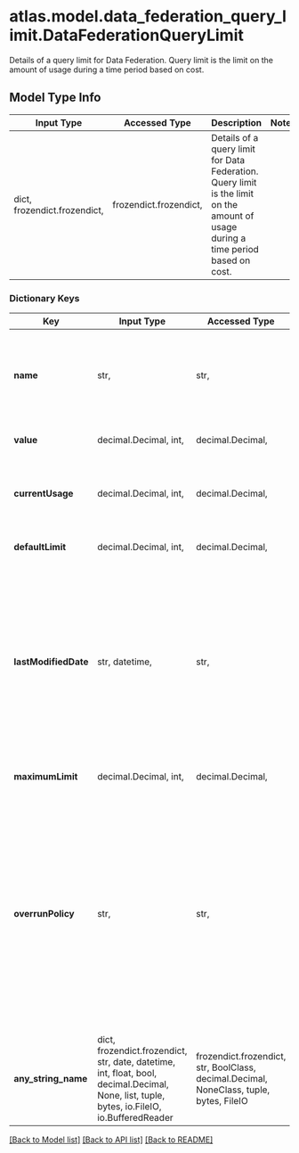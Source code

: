 # atlas.model.data_federation_query_limit.DataFederationQueryLimit

Details of a query limit for Data Federation. Query limit is the limit on the amount of usage during a time period based on cost.

## Model Type Info
Input Type | Accessed Type | Description | Notes
------------ | ------------- | ------------- | -------------
dict, frozendict.frozendict,  | frozendict.frozendict,  | Details of a query limit for Data Federation. Query limit is the limit on the amount of usage during a time period based on cost. | 

### Dictionary Keys
Key | Input Type | Accessed Type | Description | Notes
------------ | ------------- | ------------- | ------------- | -------------
**name** | str,  | str,  | Human-readable label that identifies the user-managed limit to modify. | 
**value** | decimal.Decimal, int,  | decimal.Decimal,  | Amount to set the limit to. | value must be a 64 bit integer
**currentUsage** | decimal.Decimal, int,  | decimal.Decimal,  | Amount that indicates the current usage of the limit. | [optional] value must be a 64 bit integer
**defaultLimit** | decimal.Decimal, int,  | decimal.Decimal,  | Default value of the limit. | [optional] value must be a 64 bit integer
**lastModifiedDate** | str, datetime,  | str,  | Only used for Data Federation limits. Timestamp that indicates when this usage limit was last modified. This field uses the ISO 8601 timestamp format in UTC. | [optional] value must conform to RFC-3339 date-time
**maximumLimit** | decimal.Decimal, int,  | decimal.Decimal,  | Maximum value of the limit. | [optional] value must be a 64 bit integer
**overrunPolicy** | str,  | str,  | Only used for Data Federation limits. Action to take when the usage limit is exceeded. If limit span is set to QUERY, this is ignored because MongoDB Cloud stops the query when it exceeds the usage limit. | [optional] must be one of ["BLOCK", "BLOCK_AND_KILL", ] 
**any_string_name** | dict, frozendict.frozendict, str, date, datetime, int, float, bool, decimal.Decimal, None, list, tuple, bytes, io.FileIO, io.BufferedReader | frozendict.frozendict, str, BoolClass, decimal.Decimal, NoneClass, tuple, bytes, FileIO | any string name can be used but the value must be the correct type | [optional]

[[Back to Model list]](../../README.md#documentation-for-models) [[Back to API list]](../../README.md#documentation-for-api-endpoints) [[Back to README]](../../README.md)

